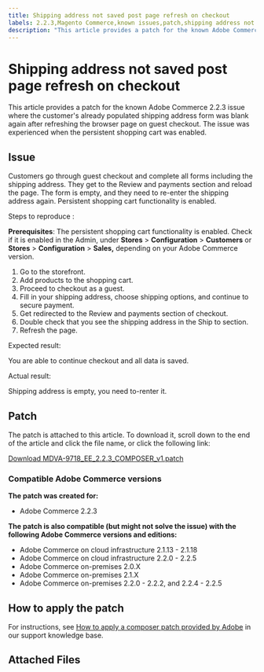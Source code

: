 ```yaml
---
title: Shipping address not saved post page refresh on checkout
labels: 2.2.3,Magento Commerce,known issues,patch,shipping address not saved,troubleshooting,Adobe Commerce,on-premises,cloud infrastructure
description: "This article provides a patch for the known Adobe Commerce 2.2.3 issue where the customer's already populated shipping address form was blank again after refreshing the browser page on guest checkout. The issue was experienced when the persistent shopping cart was enabled."
---
```


# Shipping address not saved post page refresh on checkout

This article provides a patch for the known Adobe Commerce 2.2.3 issue where the customer's already populated shipping address form was blank again after refreshing the browser page on guest checkout. The issue was experienced when the persistent shopping cart was enabled.

## Issue

Customers go through guest checkout and complete all forms including the shipping address. They get to the Review and payments section and reload the page. The form is empty, and they need to re-enter the shipping address again. Persistent shopping cart functionality is enabled.

<span class="wysiwyg-underline">Steps to reproduce</span> :

**Prerequisites**: The persistent shopping cart functionality is enabled. Check if it is enabled in the Admin, under **Stores** > **Configuration** > **Customers** or **Stores** > **Configuration** > **Sales,** depending on your Adobe Commerce version.

1. Go to the storefront.
1. Add products to the shopping cart.
1. Proceed to checkout as a guest.
1. Fill in your shipping address, choose shipping options, and continue to secure payment.
1. Get redirected to the Review and payments section of checkout.
1. Double check that you see the shipping address in the Ship to section.
1. Refresh the page.

<span class="wysiwyg-underline">Expected result</span>:

You are able to continue checkout and all data is saved.

<span class="wysiwyg-underline">Actual result</span>:

Shipping address is empty, you need to-renter it.

## Patch

The patch is attached to this article. To download it, scroll down to the end of the article and click the file name, or click the following link:

[Download MDVA-9718\_EE\_2.2.3\_COMPOSER\_v1.patch](assets/MDVA-9718_EE_2.2.3_COMPOSER_v1.patch.zip)

### Compatible Adobe Commerce versions

**The patch was created for:**

* Adobe Commerce 2.2.3

**The patch is also compatible (but might not solve the issue) with the following Adobe Commerce versions and editions:**

* Adobe Commerce on cloud infrastructure 2.1.13 - 2.1.18
* Adobe Commerce on cloud infrastructure 2.2.0 - 2.2.5
* Adobe Commerce on-premises 2.0.X
* Adobe Commerce on-premises 2.1.X
* Adobe Commerce on-premises 2.2.0 - 2.2.2, and 2.2.4 - 2.2.5

## How to apply the patch

For instructions, see [How to apply a composer patch provided by Adobe](https://support.magento.com/hc/en-us/articles/360028367731) in our support knowledge base.

## Attached Files